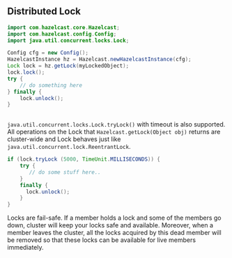 

## Distributed Lock

```java
import com.hazelcast.core.Hazelcast;
import com.hazelcast.config.Config;
import java.util.concurrent.locks.Lock;

Config cfg = new Config();
HazelcastInstance hz = Hazelcast.newHazelcastInstance(cfg);
Lock lock = hz.getLock(myLockedObject);
lock.lock();
try {
    // do something here
} finally {
    lock.unlock();
} 
 
```
`java.util.concurrent.locks.Lock.tryLock()` with timeout is also supported. All operations on the Lock that `Hazelcast.getLock(Object obj)` returns are cluster-wide and Lock behaves just like `java.util.concurrent.lock.ReentrantLock`.

```java
if (lock.tryLock (5000, TimeUnit.MILLISECONDS)) {
    try {  
       // do some stuff here..  
    } 
    finally {  
      lock.unlock();  
    }   
} 
```
Locks are fail-safe. If a member holds a lock and some of the members go down, cluster will keep your locks safe and available. Moreover, when a member leaves the cluster, all the locks acquired by this dead member will be removed so that these locks can be available for live members immediately.
